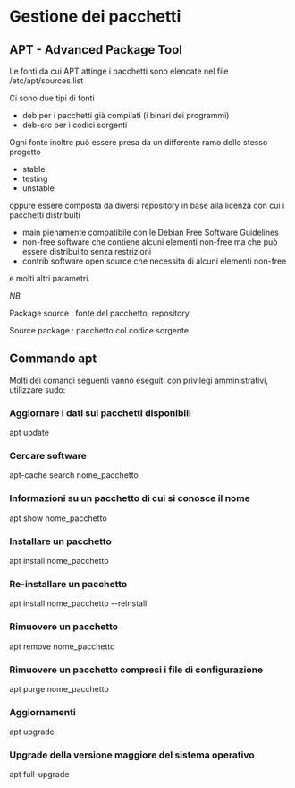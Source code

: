 # Gestione dei pacchetti
## APT - Advanced Package Tool

Le fonti da cui APT attinge i pacchetti sono elencate nel file
/etc/apt/sources.list

Ci sono due tipi di fonti
- deb per i pacchetti già compilati (i binari dei programmi)
- deb-src per i codici sorgenti


Ogni fonte inoltre può essere presa da un differente ramo dello stesso progetto
- stable
- testing
- unstable

oppure essere composta da diversi repository in base alla licenza con cui i pacchetti distribuiti
- main pienamente compatibile con le Debian Free Software Guidelines 
- non-free software che contiene alcuni elementi non-free ma che può essere distribuiito senza restrizioni
- contrib software open source che necessita di alcuni elementi non-free

e molti altri parametri.


*NB*

Package source : fonte del pacchetto, repository

Source package : pacchetto col codice sorgente

## Commando apt

Molti dei comandi seguenti vanno eseguiti con privilegi amministrativi, utilizzare sudo:

### Aggiornare i dati sui pacchetti disponibili
apt update

### Cercare software
apt-cache search nome_pacchetto

### Informazioni su un pacchetto di cui si conosce il nome
apt show nome_pacchetto

### Installare un pacchetto
apt install nome_pacchetto

### Re-installare un pacchetto
apt install nome_pacchetto --reinstall

### Rimuovere un pacchetto
apt remove nome_pacchetto

### Rimuovere un pacchetto compresi i file di configurazione
apt purge nome_pacchetto

### Aggiornamenti
apt upgrade

### Upgrade della versione maggiore del sistema operativo
apt full-upgrade

